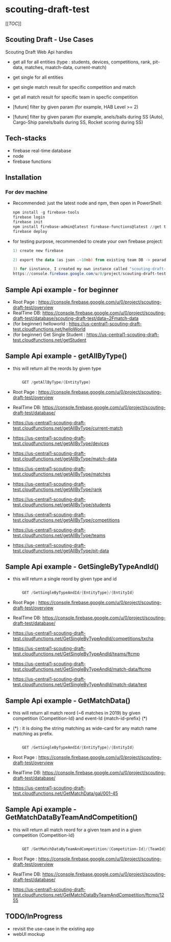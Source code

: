 # scouting-draft-test

[[_TOC_]]

## Scouting Draft - Use Cases

Scouting Draft Web Api handles

- get all for all entities (type :
  students,
  devices,
  competitions,
  rank,
  pit-data,
  matches,
  maatch-data,
  current-match)

- get single for all entities
- get single match result for specific competition and match
- get all match result for specific team in specfic competition
- [future] filter by given param (for example, HAB Level >= 2)
- [future] filter by given param (for example, anels/balls during SS (Auto), Cargo-Ship panels/balls during SS, Rocket scoring during SS)

## Tech-stacks

- firebase real-time database
- node
- firebase functions

## Installation

### For dev machine

- Recommended: just the latest node and npm, then open in PowerShell:

  ```powershell
  npm install -g firebase-tools
  firebase login
  firebase init
  npm install firebase-admin@latest firebase-functions@latest //get the latest code
  firebase deploy
  ```

- for testing purpose, recommended to create your own firebase project:

  ```powershell
  1) create new firebase

  2) export the data (as json .~10mb) from existing team DB -> pearadox-2019 https://console.firebase.google.com/u/0/project/pearadox-2019/database/pearadox-2019/data~2F

  3) for iinstance, I created my own instance called "scouting-draft-test"
  https://console.firebase.google.com/u/0/project/scouting-draft-test/database

  ```

## Sample Api example - for beginner

- Root Page : https://console.firebase.google.com/u/0/project/scouting-draft-test/overview
- RealTime DB: https://console.firebase.google.com/u/0/project/scouting-draft-test/database/scouting-draft-test/data~2Fmatch-data
- (for beginner) helloworld : https://us-central1-scouting-draft-test.cloudfunctions.net/helloWorld
- (for beginner) Get Single Student : https://us-central1-scouting-draft-test.cloudfunctions.net/getStudent

## Sample Api example - getAllByType()

- this will return all the reords by given type

  ```powershell

      GET /getAllByType/{EntityType}

  ```

- Root Page : https://console.firebase.google.com/u/0/project/scouting-draft-test/overview
- RealTime DB: https://console.firebase.google.com/u/0/project/scouting-draft-test/database/

- https://us-central1-scouting-draft-test.cloudfunctions.net/getAllByType/current-match
- https://us-central1-scouting-draft-test.cloudfunctions.net/getAllByType/devices
- https://us-central1-scouting-draft-test.cloudfunctions.net/getAllByType/match-data
- https://us-central1-scouting-draft-test.cloudfunctions.net/getAllByType/matches
- https://us-central1-scouting-draft-test.cloudfunctions.net/getAllByType/rank
- https://us-central1-scouting-draft-test.cloudfunctions.net/getAllByType/students
- https://us-central1-scouting-draft-test.cloudfunctions.net/getAllByType/competitions
- https://us-central1-scouting-draft-test.cloudfunctions.net/getAllByType/teams
- https://us-central1-scouting-draft-test.cloudfunctions.net/getAllByType/pit-data

## Sample Api example - GetSingleByTypeAndId()

- this will return a single reord by given type and id

  ```powershell

      GET /GetSingleByTypeAndId/{EntityType}/{EntityId}

  ```

- Root Page : https://console.firebase.google.com/u/0/project/scouting-draft-test/overview
- RealTime DB: https://console.firebase.google.com/u/0/project/scouting-draft-test/database/

- https://us-central1-scouting-draft-test.cloudfunctions.net/GetSingleByTypeAndId/competitions/txcha
- https://us-central1-scouting-draft-test.cloudfunctions.net/GetSingleByTypeAndId/teams/ftcmp
- https://us-central1-scouting-draft-test.cloudfunctions.net/GetSingleByTypeAndId/match-data/ftcmp
- https://us-central1-scouting-draft-test.cloudfunctions.net/GetSingleByTypeAndId/match-data/test

## Sample Api example - GetMatchData()

- this will return all match reord (~6 matches in 2019) by given competition {Competition-Id} and event-Id {match-id-prefix} (\*)
- (\*) : it is doing the string matching as wide-card for any match name matching as prefix.

  ```powershell

      GET /GetSingleByTypeAndId/{EntityType}/{EntityId}

  ```

- Root Page : https://console.firebase.google.com/u/0/project/scouting-draft-test/overview
- RealTime DB: https://console.firebase.google.com/u/0/project/scouting-draft-test/database/
- https://us-central1-scouting-draft-test.cloudfunctions.net/GetMatchData/gal/001-45

## Sample Api example - GetMatchDataByTeamAndCompetition()

- this will return all match reord for a given team and in a given competition {Competition-Id}

  ```powershell

      GET /GetMatchDataByTeamAndCompetition/{Competition-Id}/{TeamId}

  ```

- Root Page : https://console.firebase.google.com/u/0/project/scouting-draft-test/overview
- RealTime DB: https://console.firebase.google.com/u/0/project/scouting-draft-test/database/
- https://us-central1-scouting-draft-test.cloudfunctions.net/GetMatchDataByTeamAndCompetition/ftcmp/1255

## TODO/InProgress

- revisit the use-case in the existing app
- webUI mockup
